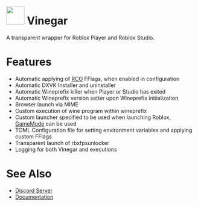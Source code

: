 # <img src="https://github.com/vinegar-dev/vinegar/blob/master/icons/vinegar.svg" width="48"> Vinegar
A transparent wrapper for Roblox Player and Roblox Studio.

# Features
+ Automatic applying of [RCO](https://github.com/L8X/Roblox-Client-Optimizer) FFlags, when enabled in configuration
+ Automatic DXVK Installer and uninstaller
+ Automatic Wineprefix killer when Player or Studio has exited
+ Automatic Wineprefix version setter upon Wineprefix initialization
+ Browser launch via MIME
+ Custom execution of wine program within wineprefix
+ Custom launcher specified to be used when launching Roblox, [GameMode](https://github.com/FeralInteractive/gamemode) can be used
+ TOML Configuration file for setting environment variables and applying custom FFlags
+ Transparent launch of rbxfpsunlocker
+ Logging for both Vinegar and executions

# See Also
+ [Discord Server](https://discord.gg/dzdzZ6Pps2)
+ [Documentation](https://vinegarhq.github.io)
